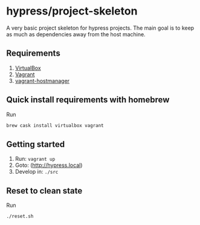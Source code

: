 # hypress/project-skeleton
A very basic project skeleton for hypress projects. The main goal is to keep as much as 
dependencies away from the host machine.  

## Requirements
1. [VirtualBox](https://www.virtualbox.org/)
2. [Vagrant](https://www.vagrantup.com/)
3. [vagrant-hostmanager](https://github.com/devopsgroup-io/vagrant-hostmanager)

## Quick install requirements with homebrew
Run 

```bash
brew cask install virtualbox vagrant
```

## Getting started
1. Run: `vagrant up`
2. Goto: (http://hypress.local)
3. Develop in: `./src`


## Reset to clean state
Run

```bash
./reset.sh
```
